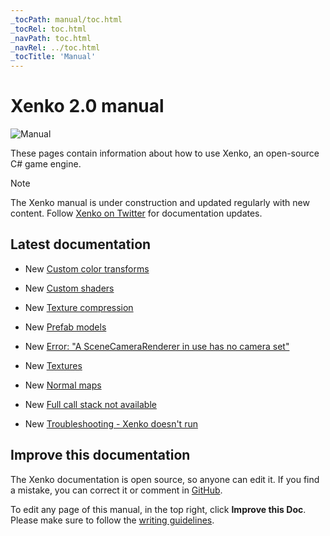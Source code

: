 ```yaml
---
_tocPath: manual/toc.html
_tocRel: toc.html
_navPath: toc.html
_navRel: ../toc.html
_tocTitle: 'Manual'
---
```


# Xenko 2.0 manual

![Manual](get-started/media/get-started.jpg)

These pages contain information about how to use Xenko, an open-source C# game engine.

>[!Note]
>The Xenko manual is under construction and updated regularly with new content. Follow [Xenko on Twitter](https://twitter.com/xenko3d?lang=en) for documentation updates.

## Latest documentation

* <span class="label label-doc-highlight">New</span> [Custom color transforms](graphics/post-effects/color-transforms/custom-color-transforms.md)

* <span class="label label-doc-highlight">New</span> [Custom shaders](graphics/effects-and-shaders/custom-shaders.md)

* <span class="label label-doc-highlight">New</span> [Texture compression](graphics/textures/compression.md)

* <span class="label label-doc-highlight">New</span> [Prefab models](game-studio/prefabs/prefab-models.md)

* <span class="label label-doc-highlight">New</span> [Error: "A SceneCameraRenderer in use has no camera set"](troubleshooting/error-a-scenecamerarenderer-in-use-has-no-camera-set.md)

* <span class="label label-doc-highlight">New</span> [Textures](graphics/textures/index.md)

* <span class="label label-doc-highlight">New</span> [Normal maps](graphics/textures/normal-maps.md)

* <span class="label label-doc-highlight">New</span> [Full call stack not available](troubleshooting/full-call-stack-not-available.md)

* <span class="label label-doc-highlight">New</span> [Troubleshooting - Xenko doesn't run](troubleshooting/xenko-doesnt-run.md)

## Improve this documentation

The Xenko documentation is open source, so anyone can edit it. If you find a mistake, you can correct it or comment in [GitHub](https://github.com/SiliconStudio/xenko-docs).

To edit any page of this manual, in the top right, click **Improve this Doc**. Please make sure to follow the [writing guidelines](https://github.com/SiliconStudio/xenko-docs/blob/master-2.0/GUIDELINES.md).